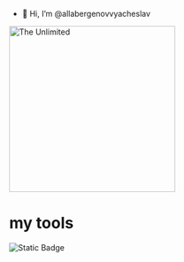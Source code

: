 - 👋 Hi, I’m @allabergenovvyacheslav

<img src=https://github.com/user-attachments/assets/4cebdf7e-7a52-4b83-9e09-d450610003bc alt='The Unlimited' width='300'>

# my tools

![Static Badge](https://img.shields.io/badge/py-python-blue?style=plastic&logo=python)



